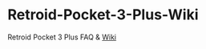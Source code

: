 # Retroid-Pocket-3-Plus-Wiki

Retroid Pocket 3 Plus FAQ &amp; [Wiki](https://github.com/Jetup13/Retroid-Pocket-3-Plus-Wiki/wiki)
